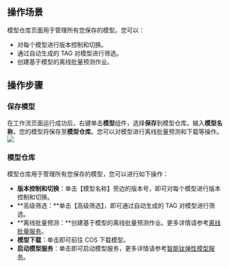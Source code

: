 ## 操作场景
模型仓库页面用于管理所有您保存的模型。您可以：
- 对每个模型进行版本控制和切换。
- 通过自动生成的 TAG 对模型进行筛选。
- 创建基于模型的离线批量预测作业。

## 操作步骤
### 保存模型
在工作流页面运行成功后，右键单击**模型**组件，选择**保存**到模型仓库。输入**模型名称**，您的模型将保存至**模型仓库**。您可以对模型进行离线批量预测和下载等操作。
![](https://main.qcloudimg.com/raw/0b194674ab34b4bb1e81fd6399f73023.png)



### 模型仓库
模型仓库用于管理所有您保存的模型，您可以进行如下操作：
- **版本控制和切换**：单击【模型名称】旁边的版本号，即可对每个模型进行版本控制和切换。
- **高级筛选：**单击【高级筛选】，即可通过自动生成的 TAG 对模型进行筛选。
- **离线批量预测：**创建基于模型的离线批量预测作业。更多详情请参考[离线批量服务](新链接)。
- **模型下载**：单击即可前往 COS 下载模型。
- **启动模型服务**：单击即可启动模型服务，更多详情请参考[智能钛弹性模型服务](https://cloud.tencent.com/document/product/1120)。




